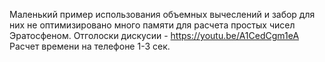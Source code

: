 Маленький пример использования объемных вычеслений и забор для них не оптимизировано много памяти для расчета простых чисел Эратосфеном.
Отголоски дискусии - https://youtu.be/A1CedCgm1eA
Расчет времени на телефоне 1-3 сек.
